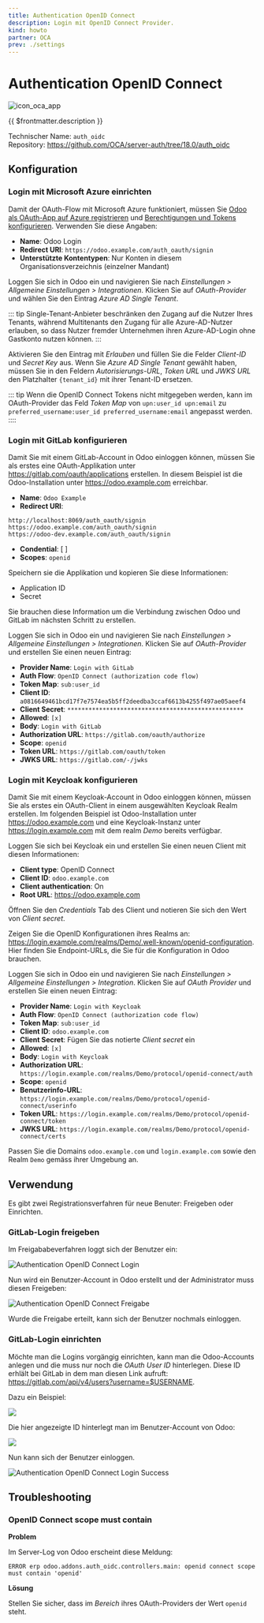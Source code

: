 ```yaml
---
title: Authentication OpenID Connect
description: Login mit OpenID Connect Provider.
kind: howto
partner: OCA
prev: ./settings
---
```


# Authentication OpenID Connect

![icon_oca_app](attachments/icon_oca_app.png)

{{ $frontmatter.description }}

Technischer Name: `auth_oidc`\
Repository: <https://github.com/OCA/server-auth/tree/18.0/auth_oidc>

## Konfiguration

### Login mit Microsoft Azure einrichten

Damit der OAuth-Flow mit Microsoft Azure funktioniert, müssen Sie [Odoo als OAuth-App auf Azure registrieren](Settings%20OAuth.md#Odoo%20als%20OAuth-App%20auf%20Azure%20registrieren) und
[Berechtigungen und Tokens konfigurieren](https://github.com/OCA/server-auth/tree/16.0/auth_oidc#setup-for-microsoft-azure). Verwenden Sie diese Angaben:

- **Name**: Odoo Login
- **Redirect URI**: `https://odoo.example.com/auth_oauth/signin`
- **Unterstützte Kontentypen**: Nur Konten in diesem Organisationsverzeichnis (einzelner Mandant)

Loggen Sie sich in Odoo ein und navigieren Sie nach _Einstellungen > Allgemeine Einstellungen > Integrationen_. Klicken Sie auf _OAuth-Provider_ und wählen Sie den Eintrag _Azure AD Single Tenant_.

::: tip
Single-Tenant-Anbieter beschränken den Zugang auf die Nutzer Ihres Tenants, während Multitenants den Zugang für alle Azure-AD-Nutzer erlauben, so dass Nutzer fremder Unternehmen ihren Azure-AD-Login ohne Gastkonto nutzen können.
:::

Aktivieren Sie den Eintrag mit _Erlauben_ und füllen Sie die Felder _Client-ID_ und _Secret Key_ aus. Wenn Sie _Azure AD Single Tenant_ gewählt haben, müssen Sie in den Feldern _Autorisierungs-URL_, _Token URL_ und _JWKS URL_ den Platzhalter `{tenant_id}` mit ihrer Tenant-ID ersetzen.

::: tip
Wenn die OpenID Connect Tokens nicht mitgegeben werden, kann im OAuth-Provider das Feld _Token Map_ von `upn:user_id upn:email` zu `preferred_username:user_id preferred_username:email` angepasst werden.
::::

### Login mit GitLab konfigurieren

Damit Sie mit einem GitLab-Account in Odoo einloggen können, müssen Sie als erstes eine OAuth-Applikation unter <https://gitlab.com/oauth/applications> erstellen. In diesem Beispiel ist die Odoo-Installation unter <https://odoo.example.com> erreichbar.

- **Name**: `Odoo Example`
- **Redirect URI**:

```
http://localhost:8069/auth_oauth/signin
https://odoo.example.com/auth_oauth/signin
https://odoo-dev.example.com/auth_oauth/signin
```

- **Condential**: [ ]
- **Scopes**: `openid`

Speichern sie die Applikation und kopieren Sie diese Informationen:

- Application ID
- Secret

Sie brauchen diese Information um die Verbindung zwischen Odoo und GitLab im nächsten Schritt zu erstellen.

Loggen Sie sich in Odoo ein und navigieren Sie nach _Einstellungen > Allgemeine Einstellungen > Integrationen_. Klicken Sie auf _OAuth-Provider_ und erstellen Sie einen neuen Eintrag:

- **Provider Name**: `Login with GitLab`
- **Auth Flow**: `OpenID Connect (authorization code flow)`
- **Token Map**: `sub:user_id`
- **Client ID**: `a0816649461bcd17f7e7574ea5b5ff2deedba3ccaf6613b4255f497ae05aeef4`
- **Client Secret**: `**************************************************`
- **Allowed**: `[x]`
- **Body**: `Login with GitLab`
- **Authorization URL**: `https://gitlab.com/oauth/authorize`
- **Scope**: `openid`
- **Token URL**: `https://gitlab.com/oauth/token`
- **JWKS URL**: `https://gitlab.com/-/jwks`

### Login mit Keycloak konfigurieren

Damit Sie mit einem Keycloak-Account in Odoo einloggen können, müssen Sie als erstes ein OAuth-Client in einem ausgewählten Keycloak Realm erstellen. Im folgenden Beispiel ist Odoo-Installation unter <https://odoo.example.com> und eine Keycloak-Instanz unter <https://login.example.com> mit dem realm _Demo_ bereits verfügbar.

Loggen Sie sich bei Keycloak ein und erstellen Sie einen neuen Client mit diesen Informationen:

- **Client type**: OpenID Connect
- **Client ID**: `odoo.example.com`
- **Client authentication**: On
- **Root URL**: <https://odoo.example.com>

Öffnen Sie den _Credentials_ Tab des Client und notieren Sie sich den Wert von _Client secret_.

Zeigen Sie die OpenID Konfigurationen ihres Realms an: <https://login.example.com/realms/Demo/.well-known/openid-configuration>. Hier finden Sie Endpoint-URLs, die Sie für die Konfiguration in Odoo brauchen.

Loggen Sie sich in Odoo ein und navigieren Sie nach _Einstellungen > Allgemeine Einstellungen > Integration_. Klicken Sie auf _OAuth Provider_ und erstellen Sie einen neuen Eintrag:

- **Provider Name**: `Login with Keycloak`
- **Auth Flow**: `OpenID Connect (authorization code flow)`
- **Token Map**: `sub:user_id`
- **Client ID**: `odoo.example.com`
- **Client Secret**: Fügen Sie das notierte _Client secret_ ein
- **Allowed**: `[x]`
- **Body**: `Login with Keycloak`
- **Authorization URL**: `https://login.example.com/realms/Demo/protocol/openid-connect/auth`
- **Scope**: `openid`
- **Benutzerinfo-URL**: `https://login.example.com/realms/Demo/protocol/openid-connect/userinfo`
- **Token URL**: `https://login.example.com/realms/Demo/protocol/openid-connect/token`
- **JWKS URL**: `https://login.example.com/realms/Demo/protocol/openid-connect/certs`

Passen Sie die Domains `odoo.example.com` und `login.example.com` sowie den Realm `Demo` gemäss ihrer Umgebung an.

## Verwendung

Es gibt zwei Registrationsverfahren für neue Benuter: Freigeben oder Einrichten.

### GitLab-Login freigeben

Im Freigababeverfahren loggt sich der Benutzer ein:

![Authentication OpenID Connect Login](attachments/Authentication%20OpenID%20Connect%20Login.gif)

Nun wird ein Benutzer-Account in Odoo erstellt und der Administrator muss diesen Freigeben:

![Authentication OpenID Connect Freigabe](attachments/Authentication%20OpenID%20Connect%20Freigabe.gif)

Wurde die Freigabe erteilt, kann sich der Benutzer nochmals einloggen.

### GitLab-Login einrichten

Möchte man die Logins vorgängig einrichten, kann man die Odoo-Accounts anlegen und die muss nur noch die _OAuth User ID_ hinterlegen. Diese ID erhlält bei GitLab in dem man diesen Link aufruft: <https://gitlab.com/api/v4/users?username=$USERNAME>.

Dazu ein Beispiel:

![](attachments/Authentication%20OpenID%20Connect%20User%20ID.png)

Die hier angezeigte ID hinterlegt man im Benutzer-Account von Odoo:

![](attachments/Authentication%20OpenID%20Connect%20OAuth%20User%20ID.png)

Nun kann sich der Benutzer einloggen.

![Authentication OpenID Connect Login Success](attachments/Authentication%20OpenID%20Connect%20Login%20Success.gif)

## Troubleshooting

### OpenID Connect scope must contain

**Problem**

Im Server-Log von Odoo erscheint diese Meldung:

```
ERROR erp odoo.addons.auth_oidc.controllers.main: openid connect scope must contain 'openid'
```

**Lösung**

Stellen Sie sicher, dass im _Bereich_ ihres OAuth-Providers der Wert `openid` steht.

